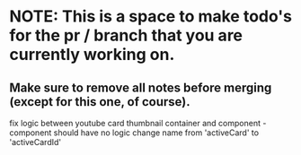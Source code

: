 # NOTE: This is a space to make todo's for the pr / branch that you are currently working on. 
Make sure to remove all notes before merging (except for this one, of course).
----------------------------------------------------------------------------------------------------
fix logic between youtube card thumbnail container and component - component should have no logic
change name from 'activeCard' to 'activeCardId'
